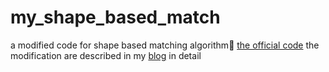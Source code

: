 # my_shape_based_match
a modified code for shape based matching algorithm:construction:
[the official code](https://github.com/meiqua/shape_based_matching) 
the modification are described in my [blog](https://www.sao-kirito.top) in detail

